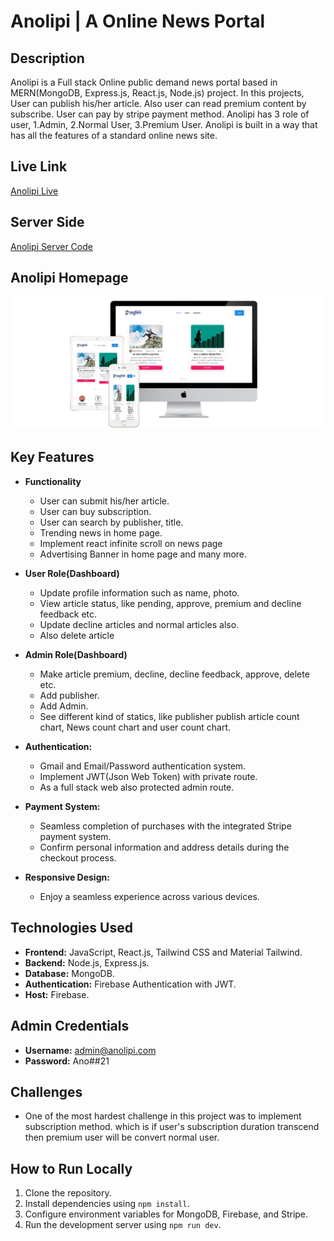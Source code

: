 # Anolipi | A Online News Portal

## Description
Anolipi is a Full stack Online public demand news portal based in MERN(MongoDB, Express.js, React.js, Node.js) project. In this projects, User can publish his/her article. Also user can read premium content by subscribe. User can pay by stripe payment method. Anolipi has 3 role of user, 1.Admin, 2.Normal User, 3.Premium User. Anolipi is built in a way that has all the features of a standard online news site.
## Live Link

   [Anolipi Live](https://Anolipi.web.app/)

## Server Side

  [Anolipi Server Code](https://github.com/hellomrariful/Anolipi-Server)


## Anolipi Homepage

![Home Page of Anolipi](/public/3-devices-white.png)

## Key Features

- **Functionality**
  - User can submit his/her article.
  - User can buy subscription.
  - User can search by publisher, title.
  - Trending news in home page.
  - Implement react infinite scroll on news page
  - Advertising Banner in home page and many more.


- **User Role(Dashboard)**
  - Update profile information such as name, photo.
  - View article status, like pending, approve, premium and decline feedback etc.
  - Update decline articles and normal articles also.
  - Also delete article

- **Admin Role(Dashboard)**
   - Make article premium, decline, decline feedback, approve, delete etc.
   - Add publisher.
   - Add Admin.
   - See different kind of statics, like publisher publish article count chart, News count chart and user count chart.

- **Authentication:**
  - Gmail and Email/Password authentication system.
  - Implement JWT(Json Web Token) with private route.
  - As a full stack web also protected admin route.


- **Payment System:**
  - Seamless completion of purchases with the integrated Stripe payment system.
  - Confirm personal information and address details during the checkout process.

- **Responsive Design:**
  - Enjoy a seamless experience across various devices.

## Technologies Used

 - **Frontend:** JavaScript, React.js, Tailwind CSS and Material Tailwind.
 - **Backend:** Node.js, Express.js.
 - **Database:** MongoDB.
 - **Authentication:** Firebase Authentication with JWT.
- **Host:** Firebase.

## Admin Credentials
- **Username:** admin@anolipi.com
- **Password:** Ano##21

## Challenges
- One of the most hardest challenge in this project was to implement subscription method. which is if user's subscription duration transcend then premium user will be convert normal user.

## How to Run Locally
1. Clone the repository.
2. Install dependencies using `npm install`.
3. Configure environment variables for MongoDB, Firebase, and Stripe.
4. Run the development server using `npm run dev`.